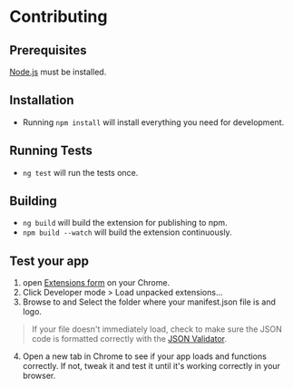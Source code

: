 # Contributing
## Prerequisites

[Node.js](http://nodejs.org/) must be installed.

## Installation

* Running `npm install` will install everything you need for development.

## Running Tests

* `ng test` will run the tests once.

## Building

* `ng build` will build the extension for publishing to npm.
* `npm build --watch` will build the extension continuously.

## Test your app
1. open [Extensions form](chrome://extensions/) on your Chrome.
2. Click Developer mode > Load unpacked extensions...
3. Browse to and Select the folder where your manifest.json file is and logo.
> If your file doesn't immediately load, check to make sure the JSON code is formatted correctly with the [JSON Validator](http://jsonlint.com/).
4. Open a new tab in Chrome to see if your app loads and functions correctly. If not, tweak it and test it until it's working correctly in your browser.
